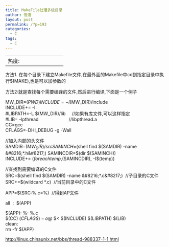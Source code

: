 ```yaml
---
title: MakeFile处理多级目录
author: 悟道
layout: post
permalink: /?p=193
categories:
  - C
tags:
  - C
---
```

<table>
  <tr cellpadding=0><td>
    热度:
  </td><td cellpadding=0><img src='http://210.75.224.29/wordpress/wp-content/plugins/statpresscn/images/sun.gif' width=10 height=10 border=0 /></td><td cellpadding=0><img src='http://210.75.224.29/wordpress/wp-content/plugins/statpresscn/images/sun.gif' width=10 height=10 border=0 /></td><td cellpadding=0><img src='http://210.75.224.29/wordpress/wp-content/plugins/statpresscn/images/sun.gif' width=10 height=10 border=0 /></td><td cellpadding=0><img src='http://210.75.224.29/wordpress/wp-content/plugins/statpresscn/images/sun.gif' width=10 height=10 border=0 /></td><td cellpadding=0><img src='http://210.75.224.29/wordpress/wp-content/plugins/statpresscn/images/sun_dark.gif' width=10 height=10 border=0 /></td></tr>
</table>

方法1. 在每个目录下建立Makefile文件,在最外面的Makefile中cd到指定目录中执行$(MAKE),也是可以加参数的

方法2:就是查找每个需要编译的文件,然后进行编译,下面是一个例子

MW_DIR=$(PWD)  
INCLUDE = -I$(MW_DIR)/include  
INCLUDE+= -I.  
#LIBPATH=-L $(MW_DIR)/lib     //如果有库文件,可以这样指定  
#LIB= -lpthread                        //libpthread.a  
CC=gcc  
CFLAGS=-DHI_DEBUG -g -Wall

//加入内部的头文件  
SAMDIR=$(MW_DIR)/src  
SAMINCH=$(shell find $(SAMDIR) -name &#8216;*.h&#8217;)  
SAMINCDIR=$(dir $(SAMINCH))  
INCLUDE+= $(foreach temp,$(SAMINCDIR), -I$(temp))

//查找到需要编译的C文件  
SRC=$(shell find $(SAMDIR) -name &#8216;*.c&#8217;)  //子目录的C文件  
SRC+=$(wildcard *.c)  //当前目录中的C文件

APP=$(SRC:%.c=%)  //得到AP文件

all  :  $(APP)

$(APP): %: %.c  
$(CC) $(CFLAGS) -o  $@ $< $(INCLUDE) $(LIBPATH) $(LIB)  
clean:  
rm -fr $(APP)

http://linux.chinaunix.net/bbs/thread-988337-1-1.html